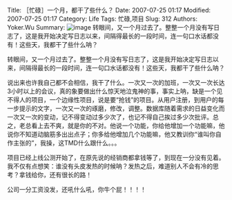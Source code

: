 ﻿Title: ［忙碌］一个月，都干了些什么？
Date: 2007-07-25 01:17
Modified: 2007-07-25 01:17
Category: Life
Tags: 忙碌,项目
Slug: 312
Authors: Yoker.Wu
Summary: 
    ![image](/img/busy%2020070725.jpg)
    转眼间，又一个月过去了。整整一个月没有写日志了，这是我开始决定写日志以来，间隔得最长的一段时间，连一句口水话都没有！这些天，我都干了些什么呐？


转眼间，又一个月过去了。整整一个月没有写日志了，这是我开始决定写日志以来，间隔得最长的一段时间，连一句口水话都没有！这些天，我都干了些什么呐？

说出来也许我自己都不会相信，我干了什么。一次又一次的加班，一次又一次长达3小时以上的会议，真的象要做出什么惊天地泣鬼神的事，事实上呐，缺是一个见不得人的项目，一个边缘性项目，说是要“抢钱”的项目。从用户注册，到用户的每一步提示的文字，一次又一次的琢磨，修改，调整。数据库随着需求的日益变化而一次又一次的变动，记不得变动过多少次了，也记不得自己挨过多少次批评。总之，老总看上去不爽，就是你的不对。他说一个功能，你给他增加一个功能嘛，他说你不知道动脑筋多出出点子；你多给他增加几个功能嘛，他又教训你“谁叫你自作主张的”，我操，这TMD什么跟什么。。。

项目已经上线公测开始了，在原先说的经销商都拿钱等了，到现在一分没有见着。我不仅有点想笑：谁没有头皮发热的时候呐？发热之后，难道别人不会有冷的思考？拿钱给你，还有很长的路！

公司一分工资没发，还吼什么吼，你牛个屁！！！！